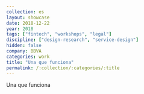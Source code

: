 ```yaml
---
collection: es
layout: showcase
date: 2018-12-22
year: 2018
tags: ["fintech", "workshops", "legal"]
discipline: ["design-research", "service-design"]
hidden: false
company: BBVA
categories: work
title: "Una que funciona"
permalink: /:collection/:categories/:title
---
```


Una que funciona